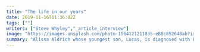 ```yaml
---
title: "The life in our years"
date: 2019-11-16T11:36:02Z
tags: [""]
writers: ["Steve Whyley","_article_interview"]
image: "https://images.unsplash.com/photo-1564121211835-e88c852648ab?ixlib=rb-1.2.1&ixid=eyJhcHBfaWQiOjEyMDd9&auto=format&fit=crop&w=300&q=100"
summary: "Alissa Aldrich whose youngest son, Lucas, is diagnosed with Lissencephaly, shares her families incredibly inspiring story and how two sets of brothers give each other life."
---
```

